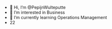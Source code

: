 - 👋 Hi, I’m @PepijnWulteputte
- 👀 I’m interested in Business
- 🌱 I’m currently learning Operations Management
 - 22 

<!---
PepijnWulteputte/PepijnWulteputte is a ✨ special ✨ repository because its `README.md` (this file) appears on your GitHub profile.
You can click the Preview link to take a look at your changes.
--->
